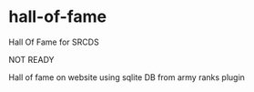 # hall-of-fame
Hall Of Fame for SRCDS

NOT READY

Hall of fame on website using sqlite DB from army ranks plugin
